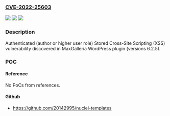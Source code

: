 ### [CVE-2022-25603](https://cve.mitre.org/cgi-bin/cvename.cgi?name=CVE-2022-25603)
![](https://img.shields.io/static/v1?label=Product&message=MaxGalleria%20(WordPress%20plugin)&color=blue)
![](https://img.shields.io/static/v1?label=Version&message=%3C%3D%206.2.5%3C%3D%206.2.5%20&color=brighgreen)
![](https://img.shields.io/static/v1?label=Vulnerability&message=CWE-79%20Cross-site%20Scripting%20(XSS)&color=brighgreen)

### Description

Authenticated (author or higher user role) Stored Cross-Site Scripting (XSS) vulnerability discovered in MaxGalleria WordPress plugin (versions 6.2.5).

### POC

#### Reference
No PoCs from references.

#### Github
- https://github.com/20142995/nuclei-templates

